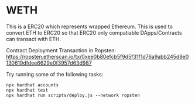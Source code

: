# WETH

This is a ERC20 which represents wrapped Ethereum. This is used to convert ETH to ERC20 so that ERC20 only compatiable DApps/Contracts can transact with ETH. 

Contract Deployment Transaction in Ropsten: https://ropsten.etherscan.io/tx/0xee0b80efcb5f9d5f31f1d76a9abb245d9e0130619dfdee6629e0f3957d63d987

Try running some of the following tasks:

```shell
npx hardhat accounts
npx hardhat test
npx hardhat run scripts/deploy.js --network ropsten
```
